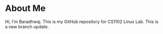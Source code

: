 # About Me
Hi, I'm Baradhwaj. This is my GitHub repository for CS1102 Linux Lab.
This is a new branch update.
